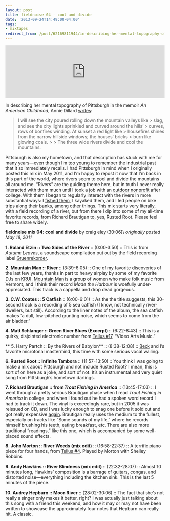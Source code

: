 ```yaml
---
layout: post 
title: fieldnoise 04 - cool and divide 
date: '2013-09-24T14:49:00-04:00' 
tags: 
- mixtapes 
redirect_from: /post/62169811944/in-describing-her-mental-topography-of-pittsburgh/
---
```


<iframe width="100%" height="166" scrolling="no" frameborder="no" src="https://w.soundcloud.com/player/?url=https%3A//api.soundcloud.com/tracks/112257899&amp;color=ff5500&amp;auto_play=false&amp;hide_related=false&amp;show_comments=true&amp;show_user=true&amp;show_reposts=false"></iframe>

In describing her mental topography of Pittsburgh in the memoir *An American Childhood*, Annie Dillard [writes](http://books.google.com/books?id=6OZqoZPDipsC&lpg=PA3&vq=cool%20and%20divide&pg=PA3%23v=onepage&q&f=false):

> I will see the city poured rolling down the mountain valleys like > slag, and see the city lights sprinkled and curved around the hills’ > curves, rows of bonfires winding. At sunset a red light like > housefires shines from the narrow hillside windows; the houses’ bricks > burn like glowing coals. > > The three wide rivers divide and cool the mountains.

Pittsburgh is also my hometown, and that description has stuck with me for many years—even though I’m too young to remember the industrial past that it so immediately recalls. I had Pittsburgh in mind when I originally posted this mix in May 2011, and I’m happy to repost it now that I’m back in this part of the world, where rivers seem to cool and divide the mountains all around me. “Rivers” are the guiding theme here, but in truth I never really interacted with them much until I took a job with an [outdoor nonprofit](http://www.ventureoutdoors.org/) after college. With them I began to regularly interact with the rivers in more substantial ways: I [fished them](http://d.pr/u3E7), I kayaked them, and I led people on bike trips along their banks, among other things. This mix starts very literally, with a field recording of a river, but from there I dip into some of my all-time favorite records, from Richard Brautigan to, yes, Rusted Root. Please feel free to share widely.

**fieldnoise mix 04: cool and divide** by craig eley (30:06)\ *originally posted May 18, 2011*

**1. Roland Etzin :: Two Sides of the River** :: (0:00-3:50) :: This is from *Autumn Leaves*, a soundscape compilation put out by the field recording label [Gruenrekorder](http://www.gruenrekorder.de/?page_id=218).

**2. Mountain Man :: River** :: (3:39-6:05) :: One of my favorite discoveries of the last few years, thanks in part to heavy airplay by some of my favorite DJs on [KRUI](http://krui.fm/). [Mountain Man](http://mountainman.bandcamp.com/) is a group of women who make folk music from Vermont, and I think their record *Made the Harbour* is woefully under-appreciated. This track is a cappella and drop dead gorgeous.

**3. C.W. Coates :: 5 Catfish** :: (6:00-6:01) :: As the the title suggests, this 30-second track is a recording of 5 sea catfish (I know, not technically river-dwellers, but still). According to the liner notes of the album, the sea catfish makes “a dull, low-pitched grunting noise, which seems to come from the air bladder.”

**4. Matt Schlanger :: Green River Blues (Excerpt)** :: (6:22-8:43) :: This is a quirky, disjointed electronic number from [Tellus \#17](http://www.ubu.com/sound/tellus_17.html), “Video Arts Music.”

** 5. Harry Partch :: By the Rivers of Babylon** :: (8:38-12:08) :: [Beck](http://stereogum.com/101791ew_beck_-_harry_partch/franchises/wheres-the-beef/) and I’s favorite microtonal mastermind, this time with some serious vocal wailing.

**6. Rusted Root :: Infinite Tambora** :: (11:57-13:50) :: You think I was going to make a mix about Pittsburgh and not include Rusted Root? I mean, this is sort of on here as a joke, and sort of not. It’s an instrumental and very quiet song from Pittsburgh’s hometown darlings.

**7. Richard Brautigan :: from *Trout Fishing in America*** :: (13:45-17:03) :: I went through a pretty serious Brautigan phase when I read *Trout Fishing in America* in college, and when I found out he had a spoken word record I had to track it down. The vinyl is exceedingly rare, but in 2005 it was reissued on CD, and I was lucky enough to snag one before it sold out and got really expensive [again](http://www.amazon.com/Listening-Richard-Brautigan/dp/B00078GHTIef=sr_1_1?ie=UTF8&s=music&qid=1305759782&sr=8-1). Brautigan really uses the medium to the fullest, especially on tracks like “Some sounds of my life,” where he records himself brushing his teeth, eating breakfast, etc. There are also more traditional “readings,” like this one, which is accompanied by some well-placed sound effects.

**8. John Morton :: River Weeds (mix edit)** :: (16:58-22:37) :: A terrific piano piece for four hands, from [Tellus \#4](http://www.ubu.com/sound/tellus_4.html). Played by Morton with Shelley Robbins.

**9. Andy Hawkins :: River Blindness (mix edit)** :: (22:32-28:07) :: Almost 10 minutes long, Hawkins’ composition is a barrage of guitars, congas, and distorted noise—everything including the kitchen sink. This is the last 5 minutes of the piece.

**10. Audrey Hepburn :: Moon River** :: (28:02-30:06) :: The fact that she’s not really a singer only makes it better, right? I was actually just talking about this song with a friend this weekend, and how it may or may not have been written to showcase the approximately four notes that Hepburn can really hit. A classic.

